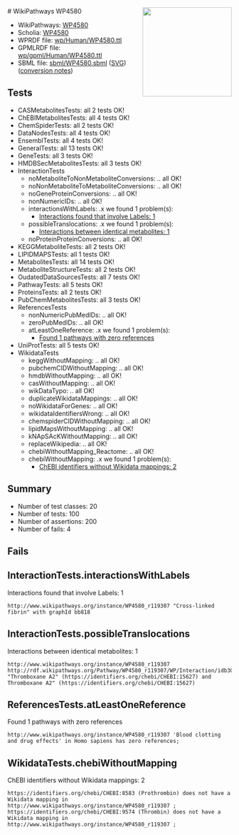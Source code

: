 <img style="float: right; width: 200px" src="../logo.png" />
# WikiPathways WP4580

* WikiPathways: [WP4580](https://identifiers.org/wikipathways:WP4580)
* Scholia: [WP4580](https://scholia.toolforge.org/wikipathways/WP4580)
* WPRDF file: [wp/Human/WP4580.ttl](../wp/Human/WP4580.ttl)
* GPMLRDF file: [wp/gpml/Human/WP4580.ttl](../wp/gpml/Human/WP4580.ttl)
* SBML file: [sbml/WP4580.sbml](../sbml/WP4580.sbml) ([SVG](../sbml/WP4580.svg)) ([conversion notes](../sbml/WP4580.txt))

## Tests
* CASMetabolitesTests: all 2 tests OK!
* ChEBIMetabolitesTests: all 4 tests OK!
* ChemSpiderTests: all 2 tests OK!
* DataNodesTests: all 4 tests OK!
* EnsemblTests: all 4 tests OK!
* GeneralTests: all 13 tests OK!
* GeneTests: all 3 tests OK!
* HMDBSecMetabolitesTests: all 3 tests OK!
* InteractionTests
    * noMetaboliteToNonMetaboliteConversions: .. all OK!
    * noNonMetaboliteToMetaboliteConversions: .. all OK!
    * noGeneProteinConversions: .. all OK!
    * nonNumericIDs: .. all OK!
    * interactionsWithLabels: .x we found 1 problem(s):
        * [Interactions found that involve Labels: 1](#630d2678)
    * possibleTranslocations: .x we found 1 problem(s):
        * [Interactions between identical metabolites: 1](#d59038c4)
    * noProteinProteinConversions: .. all OK!
* KEGGMetaboliteTests: all 2 tests OK!
* LIPIDMAPSTests: all 1 tests OK!
* MetabolitesTests: all 14 tests OK!
* MetaboliteStructureTests: all 2 tests OK!
* OudatedDataSourcesTests: all 7 tests OK!
* PathwayTests: all 5 tests OK!
* ProteinsTests: all 2 tests OK!
* PubChemMetabolitesTests: all 3 tests OK!
* ReferencesTests
    * nonNumericPubMedIDs: .. all OK!
    * zeroPubMedIDs: .. all OK!
    * atLeastOneReference: .x we found 1 problem(s):
        * [Found 1 pathways with zero references](#35eb778e)
* UniProtTests: all 5 tests OK!
* WikidataTests
    * keggWithoutMapping: .. all OK!
    * pubchemCIDWithoutMapping: .. all OK!
    * hmdbWithoutMapping: .. all OK!
    * casWithoutMapping: .. all OK!
    * wikDataTypo: .. all OK!
    * duplicateWikidataMappings: .. all OK!
    * noWikidataForGenes: .. all OK!
    * wikidataIdentifiersWrong: .. all OK!
    * chemspiderCIDWithoutMapping: .. all OK!
    * lipidMapsWithoutMapping: .. all OK!
    * kNApSAcKWithoutMapping: .. all OK!
    * replaceWikipedia: .. all OK!
    * chebiWithoutMapping_Reactome: .. all OK!
    * chebiWithoutMapping: .x we found 1 problem(s):
        * [ChEBI identifiers without Wikidata mappings: 2](#a8d554ce)


## Summary

* Number of test classes: 20
* Number of tests: 100
* Number of assertions: 200
* Number of fails: 4

## Fails

<a name="630d2678" />

## InteractionTests.interactionsWithLabels

Interactions found that involve Labels: 1
```
http://www.wikipathways.org/instance/WP4580_r119307 "Cross-linked fibrin" with graphId bb818
```

<a name="d59038c4" />

## InteractionTests.possibleTranslocations

Interactions between identical metabolites: 1
```
http://www.wikipathways.org/instance/WP4580_r119307 http://rdf.wikipathways.org/Pathway/WP4580_r119307/WP/Interaction/idb305ca09 "Thromboxane A2" (https://identifiers.org/chebi/CHEBI:15627) and 
Thromboxane A2" (https://identifiers.org/chebi/CHEBI:15627)
```

<a name="35eb778e" />

## ReferencesTests.atLeastOneReference

Found 1 pathways with zero references
```
http://www.wikipathways.org/instance/WP4580_r119307 'Blood clotting and drug effects' in Homo sapiens has zero references; 
```

<a name="a8d554ce" />

## WikidataTests.chebiWithoutMapping

ChEBI identifiers without Wikidata mappings: 2
```
https://identifiers.org/chebi/CHEBI:8583 (Prothrombin) does not have a Wikidata mapping in http://www.wikipathways.org/instance/WP4580_r119307 ; 
https://identifiers.org/chebi/CHEBI:9574 (Thrombin) does not have a Wikidata mapping in http://www.wikipathways.org/instance/WP4580_r119307 ; 
```

